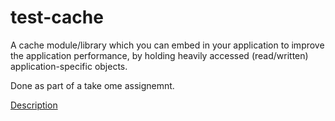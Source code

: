 # test-cache

A cache module/library which you can embed in your
application to improve the application performance, by holding heavily accessed
(read/written) application-specific objects.

Done as part of a take ome assignemnt.

[Description](task.md)

